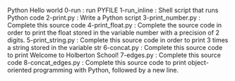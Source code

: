 Python Hello world
0-run : run PYFILE
1-run_inline : Shell script that runs Python code
2-print.py : Write a Python script
3-print_number.py : Complete this source code
4-print_float.py : Complete the source code in order to print the float stored in the variable number with a precision of 2 digits.
5-print_string.py : Complete this source code in order to print 3 times a string stored in the variable str
6-concat.py : Complete this source code to print Welcome to Holberton School!
7-edges.py : Complete this source code
8-concat_edges.py : Complete this source code to print object-oriented programming with Python, followed by a new line.
